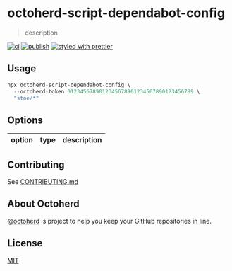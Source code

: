 # octoherd-script-dependabot-config

> description

[![ci](https://github.com/stoe/octoherd-script-dependabot-config/workflows/ci/badge.svg)](https://github.com/stoe/octoherd-script-dependabot-config/actions/workflows/ci.yml) [![publish](https://github.com/stoe/octoherd-script-dependabot-config/actions/workflows/publish.yml/badge.svg)](https://github.com/stoe/octoherd-script-dependabot-config/actions/workflows/publish.yml) [![styled with prettier](https://img.shields.io/badge/styled_with-prettier-ff69b4.svg)](https://github.com/prettier/prettier)

## Usage

```js
npx octoherd-script-dependabot-config \
  --octoherd-token 0123456789012345678901234567890123456789 \
  "stoe/*"
```

## Options

| option | type | description |
| ------ | ---- | ----------- |

## Contributing

See [CONTRIBUTING.md](https://github.com/stoe/.github/blob/main/.github/CONTRIBUTING.md)

## About Octoherd

[@octoherd](https://github.com/octoherd/) is project to help you keep your GitHub repositories in line.

## License

[MIT](license)
